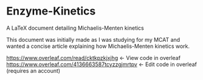 # Enzyme-Kinetics
A LaTeX document detailing Michaelis-Menten kinetics

This document was initially made as I was studying for my MCAT and wanted a concise article explaining how Michaelis-Menten kinetics work.

https://www.overleaf.com/read/cktkpzkjxjhg <- View code in overleaf
https://www.overleaf.com/4136663587tcyzzgjmrtpv <- Edit code in overleaf (requires an account)

